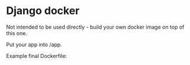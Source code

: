 # Django docker

Not intended to be used directly - build your own docker image on top of this one.

Put your app into /app.

Example final Dockerfile:

```docker

```
